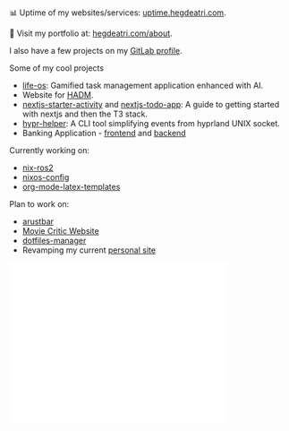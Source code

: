📊 Uptime of my websites/services: [uptime.hegdeatri.com](https://uptime.hegdeatri.com).

💼 Visit my portfolio at: [hegdeatri.com/about](https://hegdeatri.com/about).

I also have a few projects on my [GitLab profile](https://gitlab.com/hegde-atri).

Some of my cool projects
- [life-os](https://github.com/hegde-atri/life-os): Gamified task management application enhanced with AI.
- Website for [HADM](https://hadm.co.uk).
- [nextjs-starter-activity](https://github.com/hegde-atri/nextjs-starter-activity) and [nextjs-todo-app](https://github.com/hegde-atri/nextjs-todo-app): A guide to getting started with nextjs and then the T3 stack.
- [hypr-helper](https://gitlab.com/hegde-atri/hypr-helper): A CLI tool simplifying events from hyprland UNIX socket.
- Banking Application - [frontend](https://github.com/hegde-atri/BankingApplication-fe) and [backend](https://github.com/hegde-atri/BankingApplication-be)

Currently working on:
- [nix-ros2](https://github.com/hegde-atri/nix-ros2)
- [nixos-config](https://github.com/hegde-atri/nixos-config)
- [org-mode-latex-templates](https://github.com/hegde-atri/org-mode-latex-templates)

Plan to work on:
- [arustbar](https://gitlab.com/hegde-atri/arustbar)
- [Movie Critic Website](https://github.com/hegde-atri/movie-rating)
- [dotfiles-manager](https://github.com/hegde-atri/dotfiles-manager)
- Revamping my current [personal site](https://hegdeatri.com)

<div style="display: flex;">
  <div align="left">
<!--     <img width="390" src="./general.svg" /> -->
    <img width="390" src="./achievements.svg" />
  </div>
  <div>
    <!-- <img width="390" src="https://github-readme-stats.vercel.app/api/top-langs/?username=hegde-atri&theme=tokyonight&hide_border=false&include_all_commits=true&count_private=true&layout=compact" /> -->
<!--     <img width="390" src="./leetcode.svg" /> -->
  </div>
</div>

<!-- ![Metrics](./github-metrics.svg) -->

<!-- ![profile-views](https://gpvc.arturio.dev/hegde-atri) -->
